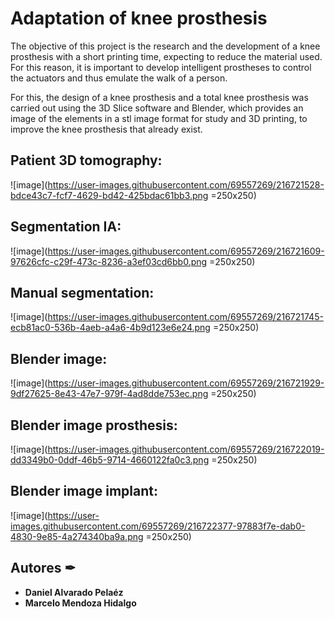 # Adaptation of knee prosthesis
The objective of this project is the research and the development of a knee prosthesis with a short printing time, expecting to reduce the material used. For this reason, it is important to develop intelligent prostheses to control the actuators and thus emulate the walk of a person.

For this, the design of a knee prosthesis and a total knee prosthesis was carried out using the 3D Slice software
and Blender, which provides an image of the elements in a stl image format for study and 3D printing, to
improve the knee prosthesis that already exist.

## Patient 3D tomography:

![image](https://user-images.githubusercontent.com/69557269/216721528-bdce43c7-fcf7-4629-bd42-425bdac61bb3.png =250x250)

## Segmentation IA:

![image](https://user-images.githubusercontent.com/69557269/216721609-97626cfc-c29f-473c-8236-a3ef03cd6bb0.png =250x250)

## Manual segmentation:

![image](https://user-images.githubusercontent.com/69557269/216721745-ecb81ac0-536b-4aeb-a4a6-4b9d123e6e24.png =250x250)

## Blender image:

![image](https://user-images.githubusercontent.com/69557269/216721929-9df27625-8e43-47e7-979f-4ad8dde753ec.png =250x250)

## Blender image prosthesis:

![image](https://user-images.githubusercontent.com/69557269/216722019-dd3349b0-0ddf-46b5-9714-4660122fa0c3.png =250x250)

## Blender image implant:

![image](https://user-images.githubusercontent.com/69557269/216722377-97883f7e-dab0-4830-9e85-4a274340ba9a.png =250x250)

## Autores ✒

* **Daniel Alvarado Pelaéz** 
* **Marcelo Mendoza Hidalgo** 

